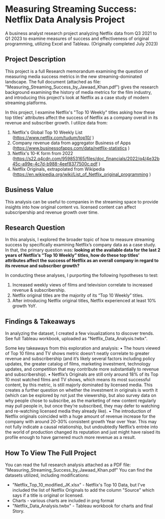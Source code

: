 # Measuring Streaming Success: Netflix Data Analysis Project
A business analyst research project analyzing Netflix data from Q3 2021 to Q1 2023 to examine measures of success and effectiveness of original programming, utilizing Excel and Tableau. (Originally completed July 2023)

## Project Description
This project is a full Research memorandum examining the question of measuring media success metrics in the new streaming-dominated landscape. The full document (attached as file: "Measuring_Streaming_Success_by_Jawaad_Khan.pdf") gives the research background examining the history of media metrics for the film industry, and introducing this project's look at Netflix as a case study of modern streaming platforms.

In this project, I examine Netflix's "Top 10 Weekly" titles asking how these top titles' attributes affect the success of Netflix as a company overall in its revenue and subscriber growth. I utilize data from:
1. Netflix's Global Top 10 Weekly List (https://www.netflix.com/tudum/top10/ )
2. Company revenue data from aggregator Business of Apps (https://www.businessofapps.com/data/netflix-statistics )
3. Netflix's 10-K form from 2022 (https://s22.q4cdn.com/959853165/files/doc_financials/2022/q4/4e32b45c-a99e-4c7d-b988-4eef8377500c.pdf )
4. Netflix Originals, extrapolated from Wikipedia (https://en.wikipedia.org/wiki/List_of_Netflix_original_programming )

## Business Value
This analysis can be useful to companies in the streaming space to provide insights into how original content vs. licensed content can affect subscripership and revenue growth over time.

## Research Question
In this analysis, I explored the broader topic of how to measure streaming success by specifically examining Netflix’s company data as a case study. In that, the primary question was: **looking at the available data for the last 2 years of Netflix’s “Top 10 Weekly” titles, how do these top titles’ attributes affect the success of Netflix as an overall company in regard to its revenue and subscriber growth?**

In conducting these analyses, I purporting the following hypotheses to test:
1.	Increased weekly views of films and television correlate to increased revenue & subscribership.
2.	Netflix original titles are the majority of its “Top 10 Weekly” titles.
3.	After introducing Netflix original titles, Netflix experienced at least 10% growth YoY.

## Findings & Takeaways
In analyzing the dataset, I created a few visualizations to discover trends. See full Tableau workbook, uploaded as "Netflix_Data_Analysis.twbx".

Some key takeaways from this exploration and analysis:
•	The hours viewed of Top 10 films and TV shows metric doesn’t neatly correlate to greater revenue and subscribership (and it’s likely several factors including policy updates, the greater catalog of films, marketing investment, technology updates, and competition that may contribute more substantially to revenue and subscribership).
•	Netflix’s Originals are still only around 18% of its Top 10 most watched films and TV shows, which means its most successful content, by this metric, is still majorly dominated by licensed media. This creates a further question on whether the investment in originals is worth it (which can be explored by not just the viewership, but also survey data on why people chose to subscribe, as the marketing of new content regularly may pull people in, but once they’re subscribed, they may defer to watching and re-watching licensed media they already like).
•	The introduction of Netflix originals coincided with a huge amount of revenue increase for the company with around 20-30% consistent growth Year over Year. This may not fully indicate a causal relationship, but undoubtedly Netflix’s entrée into the world of production changed its reputation and just might have raised its profile enough to have garnered much more revenue as a result.

## How To View The Full Project
You can read the full research analysis attached as a PDF file: "Measuring_Streaming_Success_by_Jawaad_Khan.pdf"
You can find the datasets utilized, including modifications:
* "Netflix_Top_10_modified_JK.xlsx" - Netflix's Top 10 Data, but I've included the list of Netflix Originals to add the column "Source" which says if a title is original or licensed.
* Charts - various charts are included in png format
* "Netflix_Data_Analysis.twbx" - Tableau workbook for charts and final Story.





